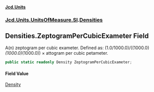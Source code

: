 #### [Jcd.Units](index.md 'index')
### [Jcd.Units.UnitsOfMeasure.SI](Jcd.Units.UnitsOfMeasure.SI.md 'Jcd.Units.UnitsOfMeasure.SI').[Densities](Densities.md 'Jcd.Units.UnitsOfMeasure.SI.Densities')

## Densities.ZeptogramPerCubicExameter Field

A(n) zeptogram per cubic exameter. Defined as: (1.0/1000.0)/((1000.0)*(1000.0)*(1000.0)) × attogram per cubic petameter.

```csharp
public static readonly Density ZeptogramPerCubicExameter;
```

#### Field Value
[Density](Density.md 'Jcd.Units.UnitTypes.Density')